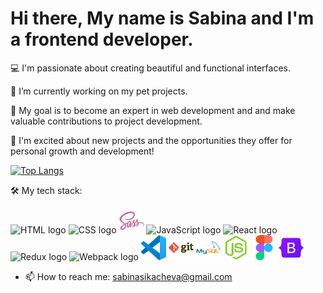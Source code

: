 # Hi there, My name is Sabina and I'm a frontend developer.

💻 I'm passionate about creating beautiful and functional interfaces.  

🔭 I’m currently working on my pet projects.  

🎯 My goal is to become an expert in web development and and make valuable contributions to project development.  

📩 I'm excited about new projects and  the opportunities they offer for personal growth and development!  

  [![Top Langs](https://github-readme-stats.vercel.app/api/top-langs/?username=sabinasikacheva&layout=compact)](https://github.com/sabinasikacheva/github-readme-stats)

🛠️ My tech stack:  

<img src="https://upload.wikimedia.org/wikipedia/commons/thumb/6/61/HTML5_logo_and_wordmark.svg/1280px-HTML5_logo_and_wordmark.svg.png" alt="HTML logo" height="40">  <img src="https://upload.wikimedia.org/wikipedia/commons/d/d5/CSS3_logo_and_wordmark.svg" alt="CSS logo" height="40">    <img src="https://github.com/devicons/devicon/blob/master/icons/sass/sass-original.svg" alt="Sass logo" height="40">  <img src="https://upload.wikimedia.org/wikipedia/commons/6/6a/JavaScript-logo.png" alt="JavaScript logo" height="40"> <img src="https://upload.wikimedia.org/wikipedia/commons/a/a7/React-icon.svg" alt="React logo" height="40"> <img src="https://upload.wikimedia.org/wikipedia/commons/4/49/Redux.png" alt="Redux logo" height="40"> <img src="https://webpack.js.org/assets/icon-square-big.svg" alt="Webpack logo" height="40"> <img src="https://raw.githubusercontent.com/github/explore/80688e429a7d4ef2fca1e82350fe8e3517d3494d/topics/visual-studio-code/visual-studio-code.png" alt="VScode logo" height="40"> <img src="https://raw.githubusercontent.com/github/explore/80688e429a7d4ef2fca1e82350fe8e3517d3494d/topics/git/git.png" alt="Git logo" height="40"> <img src="https://raw.githubusercontent.com/devicons/devicon/master/icons/mysql/mysql-original-wordmark.svg" alt="mySQL logo" height="40">  <img src="https://raw.githubusercontent.com/devicons/devicon/master/icons/nodejs/nodejs-original.svg" alt="NodeJS logo" height="40">   <img src="https://github.com/devicons/devicon/blob/master/icons/figma/figma-original.svg" alt="Figma logo" height="40">  <img src="https://github.com/devicons/devicon/blob/master/icons/bootstrap/bootstrap-original.svg" alt="Bootstrap logo" height="40">

- 📫 How to reach me: sabinasikacheva@gmail.com


